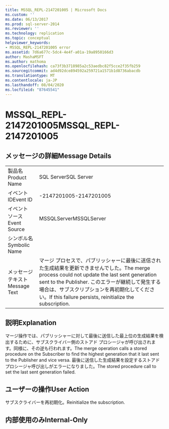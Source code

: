 ```yaml
---
title: MSSQL_REPL-2147201005 | Microsoft Docs
ms.custom: ''
ms.date: 06/13/2017
ms.prod: sql-server-2014
ms.reviewer: ''
ms.technology: replication
ms.topic: conceptual
helpviewer_keywords:
- MSSQL_REPL-2147201005 error
ms.assetid: 7d6a677c-5dc4-4e4f-a01a-19a8950166d3
author: MashaMSFT
ms.author: mathoma
ms.openlocfilehash: ca73f3b3718985a2c53aedbc82f5cce2f35fb259
ms.sourcegitcommit: ad4d92dce894592a259721a1571b1d8736abacdb
ms.translationtype: MT
ms.contentlocale: ja-JP
ms.lasthandoff: 08/04/2020
ms.locfileid: "87645541"
---
```

# <a name="mssql_repl-2147201005"></a><span data-ttu-id="4a068-102">MSSQL_REPL-2147201005</span><span class="sxs-lookup"><span data-stu-id="4a068-102">MSSQL_REPL-2147201005</span></span>
    
## <a name="message-details"></a><span data-ttu-id="4a068-103">メッセージの詳細</span><span class="sxs-lookup"><span data-stu-id="4a068-103">Message Details</span></span>  
  
|||  
|-|-|  
|<span data-ttu-id="4a068-104">製品名</span><span class="sxs-lookup"><span data-stu-id="4a068-104">Product Name</span></span>|<span data-ttu-id="4a068-105">SQL Server</span><span class="sxs-lookup"><span data-stu-id="4a068-105">SQL Server</span></span>|  
|<span data-ttu-id="4a068-106">イベント ID</span><span class="sxs-lookup"><span data-stu-id="4a068-106">Event ID</span></span>|<span data-ttu-id="4a068-107">-2147201005</span><span class="sxs-lookup"><span data-stu-id="4a068-107">-2147201005</span></span>|  
|<span data-ttu-id="4a068-108">イベント ソース</span><span class="sxs-lookup"><span data-stu-id="4a068-108">Event Source</span></span>|<span data-ttu-id="4a068-109">MSSQLServer</span><span class="sxs-lookup"><span data-stu-id="4a068-109">MSSQLServer</span></span>|  
|<span data-ttu-id="4a068-110">シンボル名</span><span class="sxs-lookup"><span data-stu-id="4a068-110">Symbolic Name</span></span>||  
|<span data-ttu-id="4a068-111">メッセージ テキスト</span><span class="sxs-lookup"><span data-stu-id="4a068-111">Message Text</span></span>|<span data-ttu-id="4a068-112">マージ プロセスで、パブリッシャーに最後に送信された生成結果を更新できませんでした。</span><span class="sxs-lookup"><span data-stu-id="4a068-112">The merge process could not update the last sent generation sent to the Publisher.</span></span> <span data-ttu-id="4a068-113">このエラーが継続して発生する場合は、サブスクリプションを再初期化してください。</span><span class="sxs-lookup"><span data-stu-id="4a068-113">If this failure persists, reinitialize the subscription.</span></span>|  
  
## <a name="explanation"></a><span data-ttu-id="4a068-114">説明</span><span class="sxs-lookup"><span data-stu-id="4a068-114">Explanation</span></span>  
 <span data-ttu-id="4a068-115">マージ操作では、パブリッシャーに対して最後に送信した最上位の生成結果を検出するために、サブスクライバー側のストアド プロシージャが呼び出されます。同様に、その逆も行われます。</span><span class="sxs-lookup"><span data-stu-id="4a068-115">The merge operation calls a stored procedure on the Subscriber to find the highest generation that it last sent to the Publisher and vice versa.</span></span> <span data-ttu-id="4a068-116">最後に送信した生成結果を設定するストアド プロシージャ呼び出しがエラーになりました。</span><span class="sxs-lookup"><span data-stu-id="4a068-116">The stored procedure call to set the last sent generation failed.</span></span>  
  
## <a name="user-action"></a><span data-ttu-id="4a068-117">ユーザーの操作</span><span class="sxs-lookup"><span data-stu-id="4a068-117">User Action</span></span>  
 <span data-ttu-id="4a068-118">サブスクライバーを再初期化。</span><span class="sxs-lookup"><span data-stu-id="4a068-118">Reinitialize the subscription.</span></span>  
  
## <a name="internal-only"></a><span data-ttu-id="4a068-119">内部使用のみ</span><span class="sxs-lookup"><span data-stu-id="4a068-119">Internal-Only</span></span>  
  
